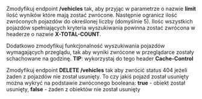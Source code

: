 Zmodyfikuj endpoint **/vehicles** tak, aby przyjąc w parametrze o nazwie **limit** ilość wyników które mają zostać zwrócone. Następnie ogranicz ilość zwróconych pojazdów do określonej liczby (domyślnie 5). Ilośc wszystkich pojazdów spełniających kryteria wyszukiwania powinna zostać zwrócona w headerze o nazwie **X-TOTAL-COUNT**. 

Dodatkowo zmodyfikuj funkcjonalność wyszukiwania pojazdów wymagających przeglądu, tak aby wyniki zwrócone w przeglądarce zostały schachowane na godzinę.
**TIP**: wykorzystaj do tego header **Cache-Control**

Zmodyfikuj endpoint **DELETE /vehicles** tak aby zwrócić status 404 jeżeli żaden z pojazdów nie został usunięty. To czy jakiś pojazd został usunięty można wykryć na podstawie zwróconego booleana: **true** - obiekt został usunięty, **false** - żaden z obiektów nie został usunięty

